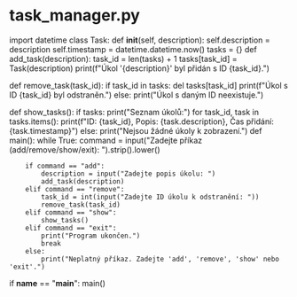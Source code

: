 # task_manager.py
import datetime
class Task:
    def __init__(self, description):
        self.description = description
        self.timestamp = datetime.datetime.now()
tasks = {}
def add_task(description):
    task_id = len(tasks) + 1
    tasks[task_id] = Task(description)
    print(f"Úkol '{description}' byl přidán s ID {task_id}.")

def remove_task(task_id):
    if task_id in tasks:
        del tasks[task_id]
        print(f"Úkol s ID {task_id} byl odstraněn.")
    else:
        print("Úkol s daným ID neexistuje.")

def show_tasks():
    if tasks:
        print("Seznam úkolů:")
        for task_id, task in tasks.items():
            print(f"ID: {task_id}, Popis: {task.description}, Čas přidání: {task.timestamp}")
    else:
        print("Nejsou žádné úkoly k zobrazení.")
def main():
    while True:
        command = input("Zadejte příkaz (add/remove/show/exit): ").strip().lower()

        if command == "add":
            description = input("Zadejte popis úkolu: ")
            add_task(description)
        elif command == "remove":
            task_id = int(input("Zadejte ID úkolu k odstranění: "))
            remove_task(task_id)
        elif command == "show":
            show_tasks()
        elif command == "exit":
            print("Program ukončen.")
            break
        else:
            print("Neplatný příkaz. Zadejte 'add', 'remove', 'show' nebo 'exit'.")

if __name__ == "__main__":
    main()

